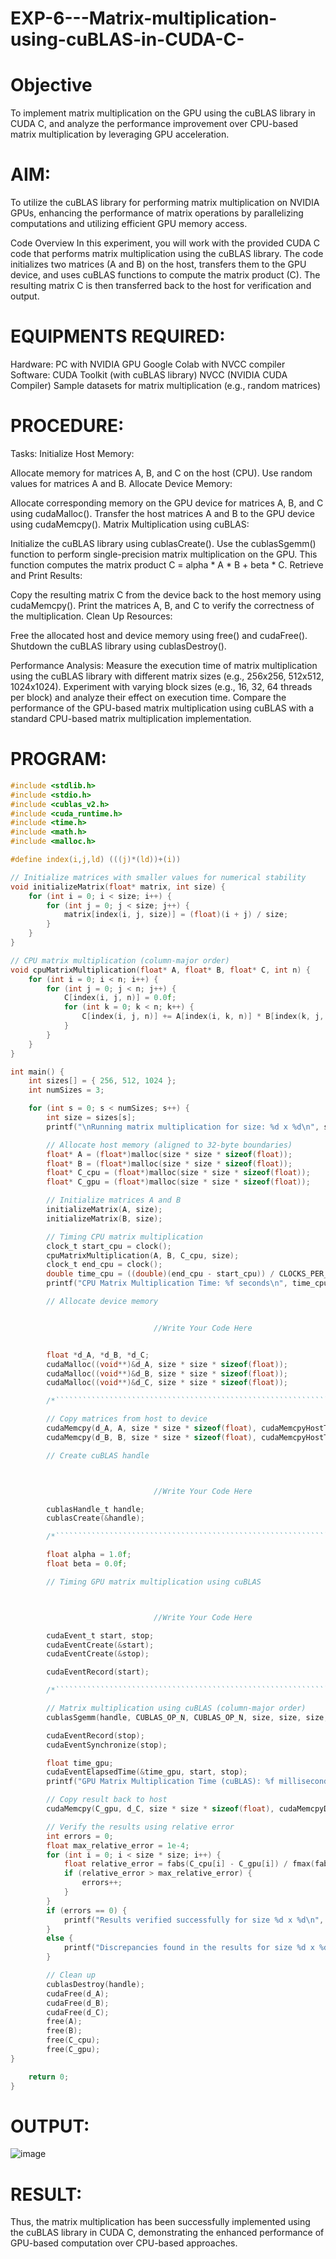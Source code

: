 # EXP-6---Matrix-multiplication-using-cuBLAS-in-CUDA-C-

# Objective
To implement matrix multiplication on the GPU using the cuBLAS library in CUDA C, and analyze the performance improvement over CPU-based matrix multiplication by leveraging GPU acceleration.

# AIM:
To utilize the cuBLAS library for performing matrix multiplication on NVIDIA GPUs, enhancing the performance of matrix operations by parallelizing computations and utilizing efficient GPU memory access.

Code Overview
In this experiment, you will work with the provided CUDA C code that performs matrix multiplication using the cuBLAS library. The code initializes two matrices (A and B) on the host, transfers them to the GPU device, and uses cuBLAS functions to compute the matrix product (C). The resulting matrix C is then transferred back to the host for verification and output.

# EQUIPMENTS REQUIRED:
Hardware:
PC with NVIDIA GPU
Google Colab with NVCC compiler
Software:
CUDA Toolkit (with cuBLAS library)
NVCC (NVIDIA CUDA Compiler)
Sample datasets for matrix multiplication (e.g., random matrices)

# PROCEDURE:
Tasks:
Initialize Host Memory:

Allocate memory for matrices A, B, and C on the host (CPU). Use random values for matrices A and B.
Allocate Device Memory:

Allocate corresponding memory on the GPU device for matrices A, B, and C using cudaMalloc().
Transfer the host matrices A and B to the GPU device using cudaMemcpy().
Matrix Multiplication using cuBLAS:

Initialize the cuBLAS library using cublasCreate().
Use the cublasSgemm() function to perform single-precision matrix multiplication on the GPU. This function computes the matrix product C = alpha * A * B + beta * C.
Retrieve and Print Results:

Copy the resulting matrix C from the device back to the host memory using cudaMemcpy().
Print the matrices A, B, and C to verify the correctness of the multiplication.
Clean Up Resources:

Free the allocated host and device memory using free() and cudaFree().
Shutdown the cuBLAS library using cublasDestroy().

Performance Analysis:
Measure the execution time of matrix multiplication using the cuBLAS library with different matrix sizes (e.g., 256x256, 512x512, 1024x1024).
Experiment with varying block sizes (e.g., 16, 32, 64 threads per block) and analyze their effect on execution time.
Compare the performance of the GPU-based matrix multiplication using cuBLAS with a standard CPU-based matrix multiplication implementation.
# PROGRAM:

```c
#include <stdlib.h>
#include <stdio.h>
#include <cublas_v2.h>
#include <cuda_runtime.h>
#include <time.h>
#include <math.h>
#include <malloc.h> 

#define index(i,j,ld) (((j)*(ld))+(i))

// Initialize matrices with smaller values for numerical stability
void initializeMatrix(float* matrix, int size) {
    for (int i = 0; i < size; i++) {
        for (int j = 0; j < size; j++) {
            matrix[index(i, j, size)] = (float)(i + j) / size;
        }
    }
}

// CPU matrix multiplication (column-major order)
void cpuMatrixMultiplication(float* A, float* B, float* C, int n) {
    for (int i = 0; i < n; i++) {
        for (int j = 0; j < n; j++) {
            C[index(i, j, n)] = 0.0f;
            for (int k = 0; k < n; k++) {
                C[index(i, j, n)] += A[index(i, k, n)] * B[index(k, j, n)];
            }
        }
    }
}

int main() {
    int sizes[] = { 256, 512, 1024 };
    int numSizes = 3;

    for (int s = 0; s < numSizes; s++) {
        int size = sizes[s];
        printf("\nRunning matrix multiplication for size: %d x %d\n", size, size);

        // Allocate host memory (aligned to 32-byte boundaries)
        float* A = (float*)malloc(size * size * sizeof(float));
        float* B = (float*)malloc(size * size * sizeof(float));
        float* C_cpu = (float*)malloc(size * size * sizeof(float));
        float* C_gpu = (float*)malloc(size * size * sizeof(float));

        // Initialize matrices A and B
        initializeMatrix(A, size);
        initializeMatrix(B, size);

        // Timing CPU matrix multiplication
        clock_t start_cpu = clock();
        cpuMatrixMultiplication(A, B, C_cpu, size);
        clock_t end_cpu = clock();
        double time_cpu = ((double)(end_cpu - start_cpu)) / CLOCKS_PER_SEC;
        printf("CPU Matrix Multiplication Time: %f seconds\n", time_cpu);

        // Allocate device memory


                                //Write Your Code Here


        float *d_A, *d_B, *d_C;
        cudaMalloc((void**)&d_A, size * size * sizeof(float));
        cudaMalloc((void**)&d_B, size * size * sizeof(float));
        cudaMalloc((void**)&d_C, size * size * sizeof(float));

        /*``````````````````````````````````````````````````````````````````````````````*/

        // Copy matrices from host to device
        cudaMemcpy(d_A, A, size * size * sizeof(float), cudaMemcpyHostToDevice);
        cudaMemcpy(d_B, B, size * size * sizeof(float), cudaMemcpyHostToDevice);

        // Create cuBLAS handle



                                //Write Your Code Here

        cublasHandle_t handle;
        cublasCreate(&handle);

        /*``````````````````````````````````````````````````````````````````````````````*/

        float alpha = 1.0f;
        float beta = 0.0f;

        // Timing GPU matrix multiplication using cuBLAS



                                //Write Your Code Here

        cudaEvent_t start, stop;
        cudaEventCreate(&start);
        cudaEventCreate(&stop);

        cudaEventRecord(start);

        /*``````````````````````````````````````````````````````````````````````````````*/

        // Matrix multiplication using cuBLAS (column-major order)
        cublasSgemm(handle, CUBLAS_OP_N, CUBLAS_OP_N, size, size, size, &alpha, d_B, size, d_A, size, &beta, d_C, size);

        cudaEventRecord(stop);
        cudaEventSynchronize(stop);

        float time_gpu;
        cudaEventElapsedTime(&time_gpu, start, stop);
        printf("GPU Matrix Multiplication Time (cuBLAS): %f milliseconds\n", time_gpu);

        // Copy result back to host
        cudaMemcpy(C_gpu, d_C, size * size * sizeof(float), cudaMemcpyDeviceToHost);

        // Verify the results using relative error
        int errors = 0;
        float max_relative_error = 1e-4;
        for (int i = 0; i < size * size; i++) {
            float relative_error = fabs(C_cpu[i] - C_gpu[i]) / fmax(fabs(C_cpu[i]), fabs(C_gpu[i]));
            if (relative_error > max_relative_error) {
                errors++;
            }
        }
        if (errors == 0) {
            printf("Results verified successfully for size %d x %d\n", size, size);
        }
        else {
            printf("Discrepancies found in the results for size %d x %d\n", size, size);
        }

        // Clean up
        cublasDestroy(handle);
        cudaFree(d_A);
        cudaFree(d_B);
        cudaFree(d_C);
        free(A);
        free(B);
        free(C_cpu);
        free(C_gpu);
}

    return 0;
}

```

# OUTPUT:
![image](https://github.com/user-attachments/assets/0572b037-2e56-457a-b744-a3298ad8f297)

# RESULT:

Thus, the matrix multiplication has been successfully implemented using the cuBLAS library in CUDA C, demonstrating the enhanced performance of GPU-based computation over CPU-based approaches.

